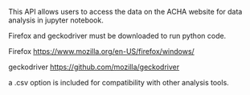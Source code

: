 This API allows users to access the data on the ACHA website for data analysis in jupyter notebook.

Firefox and geckodriver must be downloaded to run python code.

Firefox
https://www.mozilla.org/en-US/firefox/windows/

geckodriver 
https://github.com/mozilla/geckodriver


 a .csv option is included for compatibility with other analysis tools.
